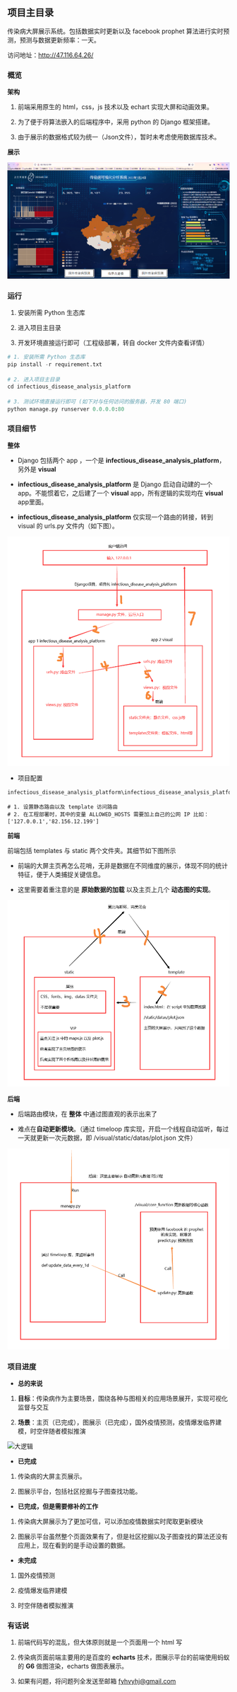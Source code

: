 ## 项目主目录

传染病大屏展示系统。包括数据实时更新以及 facebook prophet 算法进行实时预测，预测与数据更新频率：一天。

访问地址：http://47.116.64.26/

### 概览

**架构**

1. 前端采用原生的 html，css，js 技术以及 echart 实现大屏和动画效果。 



2. 为了便于将算法嵌入的后端程序中，采用 python 的 Django 框架搭建。

   

3. 由于展示的数据格式较为统一（Json文件），暂时未考虑使用数据库技术。

**展示**

![1658988486020](https://raw.githubusercontent.com/liuyishoua/images/master/docker/infectious/1.png)

### 运行

1. 安装所需 Python 生态库

   

2. 进入项目主目录

   

3. 开发环境直接运行即可（工程级部署，转自 docker 文件内查看详情）

```python
# 1. 安装所需 Python 生态库
pip install -r requirement.txt

# 2. 进入项目主目录
cd infectious_disease_analysis_platform

# 3. 测试环境直接运行即可 (如下对与任何访问的服务器，开发 80 端口)
python manage.py runserver 0.0.0.0:80
```

### 项目细节

**整体**

* Django 包括两个 app ，一个是 **infectious_disease_analysis_platform**，另外是 **visual** 

  

* **infectious_disease_analysis_platform** 是 Django 启动自动建的一个 app。不能惯着它，之后建了一个 **visual** app，所有逻辑的实现均在 **visual** app里面。

  

* **infectious_disease_analysis_platform** 仅实现一个路由的转接，转到 visual 的 urls.py 文件内（如下图）。

![整体逻辑](https://raw.githubusercontent.com/liuyishoua/images/master/docker/infectious/zhengti.png)

- 项目配置

```shell
infectious_disease_analysis_platform\infectious_disease_analysis_platform\settings.py

# 1. 设置静态路由以及 template 访问路由
# 2. 在工程部署时，其中的变量 ALLOWED_HOSTS 需要加上自己的公网 IP 比如：['127.0.0.1','82.156.12.199']
```

**前端**

前端包括 templates 与 static 两个文件夹。其细节如下图所示


* 前端的大屏主页再怎么花哨，无非是数据在不同维度的展示，体现不同的统计特征，便于人类捕捉关键信息。

  

* 这里需要着重注意的是 **原始数据的加载** 以及主页上几个 **动态图的实现**。

![前端逻辑](https://raw.githubusercontent.com/liuyishoua/images/master/docker/infectious/houduan.png)



**后端**

* 后端路由模块，在 **整体** 中通过图直观的表示出来了

  

* 难点在**自动更新模块**。（通过 timeloop 库实现，开启一个线程自动监听，每过一天就更新一次元数据，即 /visual/static/datas/plot.json 文件）

![后端逻辑](https://raw.githubusercontent.com/liuyishoua/images/master/docker/infectious/qianduan.png)

### 项目进度
* **总的来说**

1. **目标**：传染病作为主要场景，围绕各种与图相关的应用场景展开，实现可视化监督与交互

2. **场景**：主页（已完成），图展示（已完成），国外疫情预测，疫情爆发临界建模，时空伴随者模拟推演

![大逻辑](https://raw.githubusercontent.com/liuyishoua/images/master/docker/infectious/all_logic.png)


* **已完成**

1. 传染病的大屏主页展示。

2. 图展示平台，包括社区挖掘与子图查找功能。



* **已完成，但是需要修补的工作**

1. 传染病大屏展示为了更加可信，可以添加疫情数据实时爬取更新模块

2. 图展示平台虽然整个页面效果有了，但是社区挖掘以及子图查找的算法还没有应用上，现在看到的是手动设置的数据。



* **未完成**

1. 国外疫情预测

2. 疫情爆发临界建模

3. 时空伴随者模拟推演

### 有话说

1. 前端代码写的混乱，但大体原则就是一个页面用一个 html 写

2. 传染病页面前端主要用的是百度的 **echarts** 技术，图展示平台的前端使用蚂蚁的 **G6** 做图渲染，echarts 做图表展示。

3. 如果有问题，将问题列全发送至邮箱 fyhvyhj@gmail.com



